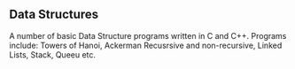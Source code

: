 ## Data Structures
A number of basic Data Structure programs written in C and C++. Programs include: Towers of Hanoi, Ackerman Recusrsive and non-recursive, Linked Lists, Stack, Queeu etc. 
